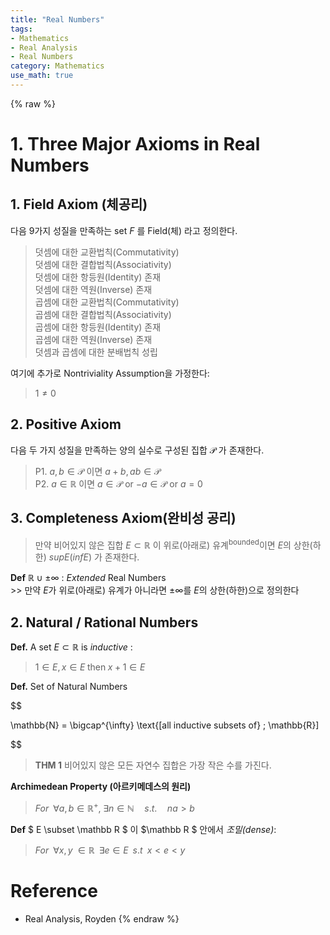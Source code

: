 ```yaml
---
title: "Real Numbers"
tags:
- Mathematics
- Real Analysis
- Real Numbers
category: Mathematics
use_math: true
---
```

{% raw %}
# 1. Three Major Axioms in Real Numbers
## 1. Field Axiom (체공리)
다음 9가지 성질을 만족하는 set $F$ 를 Field(체) 라고 정의한다.   
> 덧셈에 대한 교환법칙(Commutativity)   
> 덧셈에 대한 결합법칙(Associativity)   
> 덧셈에 대한 항등원(Identity) 존재   
> 덧셈에 대한 역원(Inverse) 존재   
> 곱셈에 대한 교환법칙(Commutativity)   
> 곱셈에 대한 결합법칙(Associativity)   
> 곱셈에 대한 항등원(Identity) 존재   
> 곱셈에 대한 역원(Inverse) 존재   
> 덧셈과 곱셈에 대한 분배법칙 성립   

여기에 추가로 Nontriviality Assumption을 가정한다:
> $1 \neq 0$ 

## 2. Positive Axiom

다음 두 가지 성질을 만족하는 양의 실수로 구성된 집합 $\mathcal P$ 가 존재한다.
> P1. $a, b \in \mathcal{P}$ 이면 $a+b, ab \in \mathcal{P}$   
> P2. $a\in \mathbb{R}$ 이면 $a \in \mathcal{P}$ or $-a \in \mathcal{P}$ or $a = 0$ 

## 3. Completeness Axiom(완비성 공리)
> 만약 비어있지 않은 집합 $E \subset \mathbb{R}$ 이 위로(아래로) 유계<sup>bounded</sup>이면 $E$의 상한(하한) $supE(infE)$ 가 존재한다.   
   
**Def** $\mathbb{R} \cup \pm \infty$ : *Extended* Real Numbers   
\>> 만약 $E$가 위로(아래로) 유계가 아니라면 $\pm \infty$를 $E$의 상한(하한)으로 정의한다

## 2. Natural / Rational Numbers
**Def.** A set $E \subset \mathbb{R}$ is *inductive* :    
> $1 \in E, x \in E\; \text{then} \; x+1 \in E$

**Def.** Set of Natural Numbers 

$$

\mathbb{N} = \bigcap^{\infty} \text{[all inductive subsets of} \; \mathbb{R}]

$$

> **THM 1** 비어있지 않은 모든 자연수 집합은 가장 작은 수를 가진다.

**Archimedean Property (아르키메데스의 원리)**   
> $For \;\; \forall a,b \in \mathbb{R}^+, \; \exists n \in \mathbb{N} \quad s.t.  \quad na \gt b$

**Def** $ E \subset \mathbb R $ 이 $\mathbb R $ 안에서 *조밀(dense)*:    
> $For \;\; \forall x, y \; \in \mathbb{R} \;\; \exists e\in E \;\; s.t \;\; x \lt e \lt y$

# Reference
 - Real Analysis, Royden
{% endraw %}